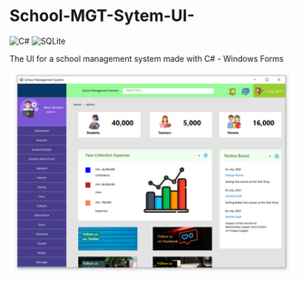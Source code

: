 # School-MGT-Sytem-UI-

![C#](https://img.shields.io/badge/c%23-%23239120.svg?style=for-the-badge&logo=csharp&logoColor=white)
![SQLite](https://img.shields.io/badge/sqlite-%2307405e.svg?style=for-the-badge&logo=sqlite&logoColor=white)

The UI for a school management system made with C# - Windows Forms

![School Dashboard UI](https://github.com/RadaGathee/School-MGT-Sytem-UI-/blob/main/schMgtSystemUI.png)
